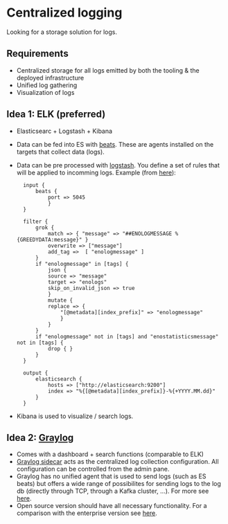 # Centralized logging
Looking for a storage solution for logs.

## Requirements
- Centralized storage for all logs emitted by both the tooling & the deployed infrastructure
- Unified log gathering
- Visualization of logs


## Idea 1: ELK (preferred)
- Elasticsearc + Logstash + Kibana 
- Data can be fed into ES with [beats](https://www.elastic.co/de/beats/). These are agents installed on the targets that collect  data (logs). 
- Data can be pre processed with [logstash](https://www.elastic.co/de/logstash). You define a set of rules that will be applied to incomming logs. Example (from [here](https://github.com/enowars/EnoELK/blob/master/config-dir/enologmessage.conf)):

        input {
            beats {
                port => 5045
                }
        }

        filter {
            grok {
                match => { "message" => "##ENOLOGMESSAGE %{GREEDYDATA:message}" }
                overwrite => ["message"]
                add_tag =>  [ "enologmessage" ]
            }
            if "enologmessage" in [tags] {
                json {
                source => "message"
                target => "enologs"
                skip_on_invalid_json => true
                }
                mutate {
                replace => {
                    "[@metadata][index_prefix]" => "enologmessage"
                    }
                }
            }   
            if "enologmessage" not in [tags] and "enostatisticsmessage" not in [tags] {
                drop { }
            }
        }

        output {
            elasticsearch {
                hosts => ["http://elasticsearch:9200"]
                index => "%{[@metadata][index_prefix]}-%{+YYYY.MM.dd}"
            }
        }

- Kibana is used to visualize / search logs. 

## Idea 2: [Graylog](https://www.graylog.org/products/open-source)
- Comes with a dashboard + search functions (comparable to ELK)
- [Graylog sidecar](https://www.graylog.org/features/sidecar) acts as the centralized log collection configuration. All configuration can be controlled from the admin pane. 
- Graylog has no unified agent that is used to send logs (such as ES beats) but offers a wide range of possibilites for sending logs to the log db (directly through TCP, through a Kafka cluster, ...). For more see [here](https://docs.graylog.org/en/latest/pages/sending_data.html).
- Open source version should have all necessary functionality. For a comparison with the enterprise version see [here](https://www.graylog.org/products/open-source-vs-enterprise).
